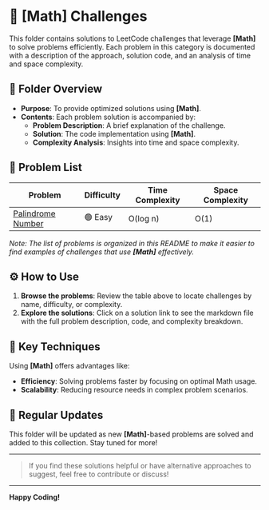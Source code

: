 # 📂 [Math] Challenges

This folder contains solutions to LeetCode challenges that leverage **[Math]** to solve problems efficiently. Each problem in this category is documented with a description of the approach, solution code, and an analysis of time and space complexity.

## 📝 Folder Overview

- **Purpose**: To provide optimized solutions using **[Math]**.
- **Contents**: Each problem solution is accompanied by:
  - **Problem Description**: A brief explanation of the challenge.
  - **Solution**: The code implementation using **[Math]**.
  - **Complexity Analysis**: Insights into time and space complexity.

## 📑 Problem List

| Problem          | Difficulty | Time Complexity | Space Complexity |
|-----------------------|------------|-----------------|------------------|
| [Palindrome Number ](./palindrome-number/readme.md) |  🟢 Easy     | O(log n)           | O(1)             |

_Note: The list of problems is organized in this README to make it easier to find examples of challenges that use **[Math]** effectively._

## ⚙️ How to Use

1. **Browse the problems**: Review the table above to locate challenges by name, difficulty, or complexity.
2. **Explore the solutions**: Click on a solution link to see the markdown file with the full problem description, code, and complexity breakdown.

## 🚀 Key Techniques

Using **[Math]** offers advantages like:
- **Efficiency**: Solving problems faster by focusing on optimal Math usage.
- **Scalability**: Reducing resource needs in complex problem scenarios.

## 🔄 Regular Updates

This folder will be updated as new **[Math]**-based problems are solved and added to this collection. Stay tuned for more!

---

> If you find these solutions helpful or have alternative approaches to suggest, feel free to contribute or discuss!

---

**Happy Coding!**

